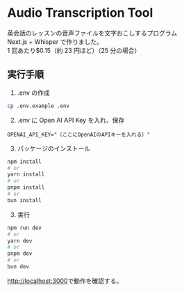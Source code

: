 # Audio Transcription Tool

英会話のレッスンの音声ファイルを文字おこしするプログラム  
Next.js + Whisper で作りました。  
1 回あたり$0.15（約 23 円ほど）（25 分の場合）

## 実行手順

1. .env の作成

```bash
cp .env.example .env
```

2. .env に Open AI API Key を入れ、保存

```env
OPENAI_API_KEY="（ここにOpenAIのAPIキーを入れる）"
```

3. パッケージのインストール

```bash
npm install
# or
yarn install
# or
pnpm install
# or
bun install
```

3. 実行

```bash
npm run dev
# or
yarn dev
# or
pnpm dev
# or
bun dev
```

[http://localhost:3000](http://localhost:3000)で動作を確認する。
